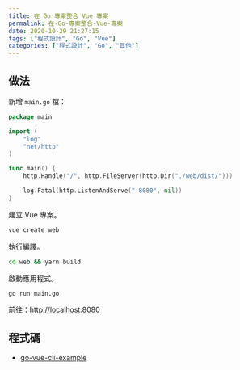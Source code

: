 ```yaml
---
title: 在 Go 專案整合 Vue 專案
permalink: 在-Go-專案整合-Vue-專案
date: 2020-10-29 21:27:15
tags: ["程式設計", "Go", "Vue"]
categories: ["程式設計", "Go", "其他"]
---
```


## 做法

新增 `main.go` 檔：

```GO
package main

import (
	"log"
	"net/http"
)

func main() {
	http.Handle("/", http.FileServer(http.Dir("./web/dist/")))

	log.Fatal(http.ListenAndServe(":8080", nil))
}
```

建立 Vue 專案。

```BASH
vue create web
```

執行編譯。

```BASH
cd web && yarn build
```

啟動應用程式。

```BASH
go run main.go
```

前往：<http://localhost:8080>

## 程式碼

- [go-vue-cli-example](https://github.com/memochou1993/go-vue-cli-example)
